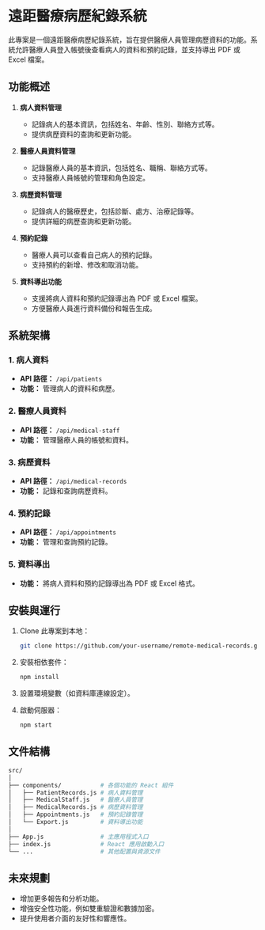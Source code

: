 # 遠距醫療病歷紀錄系統

此專案是一個遠距醫療病歷紀錄系統，旨在提供醫療人員管理病歷資料的功能。系統允許醫療人員登入帳號後查看病人的資料和預約記錄，並支持導出 PDF 或 Excel 檔案。

## 功能概述

1. **病人資料管理**
   - 記錄病人的基本資訊，包括姓名、年齡、性別、聯絡方式等。
   - 提供病歷資料的查詢和更新功能。

2. **醫療人員資料管理**
   - 記錄醫療人員的基本資訊，包括姓名、職稱、聯絡方式等。
   - 支持醫療人員帳號的管理和角色設定。

3. **病歷資料管理**
   - 記錄病人的醫療歷史，包括診斷、處方、治療記錄等。
   - 提供詳細的病歷查詢和更新功能。

4. **預約記錄**
   - 醫療人員可以查看自己病人的預約記錄。
   - 支持預約的新增、修改和取消功能。

5. **資料導出功能**
   - 支援將病人資料和預約記錄導出為 PDF 或 Excel 檔案。
   - 方便醫療人員進行資料備份和報告生成。

## 系統架構

### 1. 病人資料
- **API 路徑：** `/api/patients`
- **功能：** 管理病人的資料和病歷。

### 2. 醫療人員資料
- **API 路徑：** `/api/medical-staff`
- **功能：** 管理醫療人員的帳號和資料。

### 3. 病歷資料
- **API 路徑：** `/api/medical-records`
- **功能：** 記錄和查詢病歷資料。

### 4. 預約記錄
- **API 路徑：** `/api/appointments`
- **功能：** 管理和查詢預約記錄。

### 5. 資料導出
- **功能：** 將病人資料和預約記錄導出為 PDF 或 Excel 格式。

## 安裝與運行

1. Clone 此專案到本地：
   ```bash
   git clone https://github.com/your-username/remote-medical-records.git
   ```

2. 安裝相依套件：
   ```bash
   npm install
   ```

3. 設置環境變數（如資料庫連線設定）。

4. 啟動伺服器：
   ```bash
   npm start
   ```

## 文件結構

```bash
src/
│
├── components/           # 各個功能的 React 組件
│   ├── PatientRecords.js # 病人資料管理
│   ├── MedicalStaff.js   # 醫療人員管理
│   ├── MedicalRecords.js # 病歷資料管理
│   ├── Appointments.js   # 預約記錄管理
│   └── Export.js         # 資料導出功能
│
├── App.js                # 主應用程式入口
├── index.js              # React 應用啟動入口
└── ...                   # 其他配置與資源文件
```

## 未來規劃

- 增加更多報告和分析功能。
- 增強安全性功能，例如雙重驗證和數據加密。
- 提升使用者介面的友好性和響應性。
